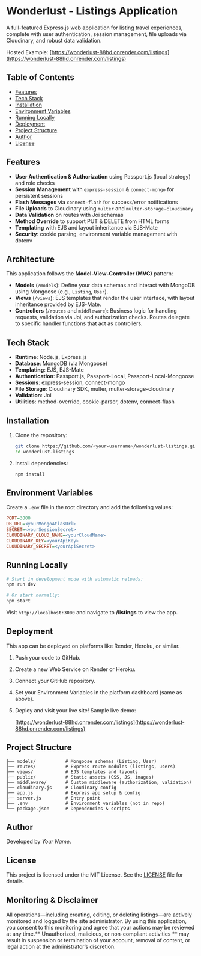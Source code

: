# Wonderlust - Listings Application

A full-featured Express.js web application for listing travel experiences, complete with user authentication, session management, file uploads via Cloudinary, and robust data validation.

Hosted Example: [https://wonderlust-88hd.onrender.com/listings](https://wonderlust-88hd.onrender.com/listings)

## Table of Contents

* [Features](#features)
* [Tech Stack](#tech-stack)
* [Installation](#installation)
* [Environment Variables](#environment-variables)
* [Running Locally](#running-locally)
* [Deployment](#deployment)
* [Project Structure](#project-structure)
* [Author](#author)
* [License](#license)

## Features

* **User Authentication & Authorization** using Passport.js (local strategy) and role checks
* **Session Management** with `express-session` & `connect-mongo` for persistent sessions
* **Flash Messages** via `connect-flash` for success/error notifications
* **File Uploads** to Cloudinary using `multer` and `multer-storage-cloudinary`
* **Data Validation** on routes with Joi schemas
* **Method Override** to support PUT & DELETE from HTML forms
* **Templating** with EJS and layout inheritance via EJS-Mate
* **Security**: cookie parsing, environment variable management with dotenv

## Architecture

This application follows the **Model-View-Controller (MVC)** pattern:

* **Models** (`/models`): Define your data schemas and interact with MongoDB using Mongoose (e.g., `Listing`, `User`).
* **Views** (`/views`): EJS templates that render the user interface, with layout inheritance provided by EJS-Mate.
* **Controllers** (`/routes` and `middleware`): Business logic for handling requests, validation via Joi, and authorization checks. Routes delegate to specific handler functions that act as controllers.

## Tech Stack

* **Runtime**: Node.js, Express.js
* **Database**: MongoDB (via Mongoose)
* **Templating**: EJS, EJS-Mate
* **Authentication**: Passport.js, Passport-Local, Passport-Local-Mongoose
* **Sessions**: express-session, connect-mongo
* **File Storage**: Cloudinary SDK, multer, multer-storage-cloudinary
* **Validation**: Joi
* **Utilities**: method-override, cookie-parser, dotenv, connect-flash

## Installation

1. Clone the repository:

   ```bash
   git clone https://github.com/<your-username>/wonderlust-listings.git
   cd wonderlust-listings
   ```
2. Install dependencies:

   ```bash
   npm install
   ```

## Environment Variables

Create a `.env` file in the root directory and add the following values:

```ini
PORT=3000
DB_URL=<yourMongoAtlasUrl>
SECRET=<yourSessionSecret>
CLOUDINARY_CLOUD_NAME=<yourCloudName>
CLOUDINARY_KEY=<yourApiKey>
CLOUDINARY_SECRET=<yourApiSecret>
```

## Running Locally

```bash
# Start in development mode with automatic reloads:
npm run dev

# Or start normally:
npm start
```

Visit `http://localhost:3000` and navigate to **/listings** to view the app.

## Deployment

This app can be deployed on platforms like Render, Heroku, or similar.

1. Push your code to GitHub.
2. Create a new Web Service on Render or Heroku.
3. Connect your GitHub repository.
4. Set your Environment Variables in the platform dashboard (same as above).
5. Deploy and visit your live site! Sample live demo:

   [https://wonderlust-88hd.onrender.com/listings](https://wonderlust-88hd.onrender.com/listings)

## Project Structure

```
├── models/           # Mongoose schemas (Listing, User)
├── routes/           # Express route modules (listings, users)
├── views/            # EJS templates and layouts
├── public/           # Static assets (CSS, JS, images)
├── middleware/       # Custom middleware (authorization, validation)
├── cloudinary.js     # Cloudinary config
├── app.js            # Express app setup & config
├── server.js         # Entry point
├── .env              # Environment variables (not in repo)
└── package.json      # Dependencies & scripts
```

## Author

Developed by *Your Name*.

## License

This project is licensed under the MIT License. See the [LICENSE](LICENSE) file for details.

## Monitoring & Disclaimer

All operations—including creating, editing, or deleting listings—are actively monitored and logged by the site administrator. By using this application, you consent to this monitoring and agree that your actions may be reviewed at any time.** Unauthorized, malicious, or non-compliant activities **  may result in suspension or termination of your account, removal of content, or legal action at the administrator’s discretion.
